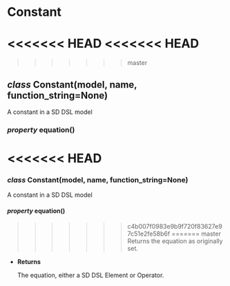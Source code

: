 # Constant


<<<<<<< HEAD
<<<<<<< HEAD
=======
>>>>>>> master
## _class_ Constant(model, name, function_string=None)
A constant in a SD DSL model


### _property_ equation()
<<<<<<< HEAD
=======
### _class_ Constant(model, name, function_string=None)
A constant in a SD DSL model


#### _property_ equation()
>>>>>>> c4b007f0983e9b9f720f83627e97c51e2fe58b6f
=======
>>>>>>> master
Returns the equation as originally set.


* **Returns**

    The equation, either a SD DSL Element or Operator.
